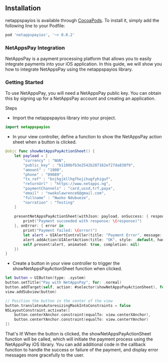 ## Installation

netappspayios is available through [CocoaPods](https://cocoapods.org). To install
it, simply add the following line to your Podfile:

```ruby
pod 'netappspayios', '~> 0.0.2'
```

### NetAppsPay Integration
NetAppsPay is a payment processing platform that allows you to easily integrate payments into your iOS application. In this guide, we will show you how to integrate NetAppsPay using the netappspayios library.

### Getting Started
To use NetAppsPay, you will need a NetAppsPay public key. You can obtain this by signing up for a NetAppsPay account and creating an application.

Steps
* Import the netappspayios library into your project.

```swift
import netappspayios
```

* In your view controller, define a function to show the NetAppsPay action sheet when a button is clicked.

```swift
@objc func showNetAppsPayActionSheet() {
    let payload = [
        "currency" : "NGN",
        "public_key" : "b1108bfb3e2542b287162ef27da838f9",
        "amount" : "1000",
        "phone" : "09089",
        "tx_ref" : "knjhgjkllhgfhojihugfyhiguf",
        "returnUrl" : "https://www.netapps.ng",
        "paymentChannels" : "card,ussd,trf,paya",
        "email" : "nwokolawrence6@gmail.com",
        "fullname" : "Nwoko Ndubueze",
        "narration" : "Testing"
    ]
    
    presentNetAppsPayActionSheet(withJson: payload, onSuccess: { response in
        print("Payment succeeded with response: \(response)")
    }, onError: { error in
        print("Payment failed: \(error)")
        let alert = UIAlertController(title: "Payment Error", message: error, preferredStyle: .alert)
        alert.addAction(UIAlertAction(title: "OK", style: .default, handler: nil))
        self.present(alert, animated: true, completion: nil)
    })
}
```
* Create a button in your view controller to trigger the showNetAppsPayActionSheet function when clicked.
```swift
let button = UIButton(type: .system)
button.setTitle("Pay with NetAppsPay", for: .normal)
button.addTarget(self, action: #selector(showNetAppsPayActionSheet), for: .touchUpInside)
view.addSubview(button)

// Position the button in the center of the view
button.translatesAutoresizingMaskIntoConstraints = false
NSLayoutConstraint.activate([
    button.centerXAnchor.constraint(equalTo: view.centerXAnchor),
    button.centerYAnchor.constraint(equalTo: view.centerYAnchor)
])
```


That's it! When the button is clicked, the showNetAppsPayActionSheet function will be called, which will initiate the payment process using the NetAppsPay iOS library. You can add additional code in the callback function to handle the success or failure of the payment, and display error messages more gracefully to the user.


